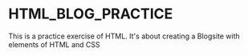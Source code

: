 # HTML_BLOG_PRACTICE
This is a practice exercise of HTML. It's about creating a Blogsite with elements of HTML and CSS
